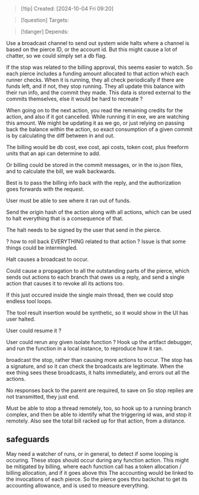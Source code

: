 
>[!tip] Created: [2024-10-04 Fri 09:20]

>[!question] Targets: 

>[!danger] Depends: 

Use a broadcast channel to send out system wide halts where a channel is based on the pierce ID, or the account id.  But this might cause a lot of chatter, so we could simply set a db flag.

If the stop was related to the billing approval, this seems easier to watch.  So each pierce includes a funding amount allocated to that action which each runner checks.
When it is running, they all check periodically if there are funds left, and if not, they stop running.  They all update this balance with their run info, and the commit they made.  This data is stored external to the commits themselves, else it would be hard to recreate ?

When going on to the next action, you read the remaining credits for the action, and also if it got cancelled.  While running it in exe, we are watching this amount.  We might be updating it as we go, or just relying on passing back the balance within the action, so exact consumption of a given commit is by calculating the diff between in and out.

The billing would be db cost, exe cost, api costs, token cost, plus freeform units that an api can determine to add.

Or billing could be stored in the commit messages, or in the io.json files, and to calculate the bill, we walk backwards.

Best is to pass the billing info back with the reply, and the authorization goes forwards with the request.

User must be able to see where it ran out of funds.

Send the origin hash of the action along with all actions, which can be used to halt everything that is a consequence of that.

The halt needs to be signed by the user that send in the pierce.

? how to roll back EVERYTHING related to that action ?  Issue is that some things could be intermingled.

Halt causes a broadcast to occur.

Could cause a propagation to all the outstanding parts of the pierce, which sends out actions to each branch that owes us a reply, and send a single action that causes it to revoke all its actions too.

If this just occured inside the single main thread, then we could stop endless tool loops.

The tool result insertion would be synthetic, so it would show in the UI has user halted.

User could resume it ?

User could rerun any given isolate function ?
Hook up the artifact debugger, and run the function in a local instance, to reproduce how it ran.

broadcast the stop, rather than causing more actions to occur.
The stop has a signature, and so it can check the broadcasts are legitimate.
When the exe thing sees these broadcasts, it halts immediately, and errors out all the actions.

No responses back to the parent are required, to save on 
So stop replies are not transmitted, they just end.

Must be able to stop a thread remotely, too, so hook up to a running branch complex, and then be able to identify what the triggering id was, and stop it remotely.  Also see the total bill racked up for that action, from a distance.

## safeguards
May need a watcher of runs, or in general, to detect if some looping is occuring.
These stops should occur during any function action.
This might be mitigated by billing, where each function call has a token allocation / billing allocation, and if it goes above this
The accounting would be linked to the invocations of each pierce.
So the pierce goes thru backchat to get its accounting allowance, and is used to measure everything.